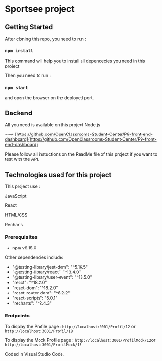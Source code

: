 # Sportsee project

## Getting Started

After cloning this repo, you need to run :

### `npm install`

This command will help you to install all dependecies you need in this project.

Then you need to run :

### `npm start`

 and open the browser on the deployed port.

## Backend

All you need is available on this project Node.js 

===> [https://github.com/OpenClassrooms-Student-Center/P9-front-end-dashboard](https://github.com/OpenClassrooms-Student-Center/P9-front-end-dashboard)

Please follow all instuctions on the ReadMe file of this project if you want to test with the API.

## Technologies used for this project

This project use : 

JavaScript

React

HTML/CSS

Recharts

### Prerequisites

- npm v8.15.0

Other dependencies include:

 - "@testing-library/jest-dom": "^5.16.5"
 - "@testing-library/react": "^13.4.0"
 - "@testing-library/user-event": "^13.5.0"
 - "react": "^18.2.0"
 - "react-dom": "^18.2.0"
 - "react-router-dom": "^6.2.2"
 - "react-scripts": "5.0.1"
 - "recharts": "^2.4.3"

 ### Endpoints

 To display the Profile page : `http://localhost:3001/Profil/12` or `http://localhost:3001/Profil/18`

 To display the Mock Profile page : `http://localhost:3001/ProfilMock/12`or `http://localhost:3001/ProfilMock/18`


Coded in Visual Studio Code.